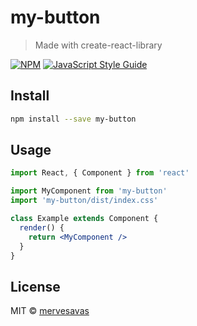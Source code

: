 # my-button

> Made with create-react-library

[![NPM](https://img.shields.io/npm/v/my-button.svg)](https://www.npmjs.com/package/my-button) [![JavaScript Style Guide](https://img.shields.io/badge/code_style-standard-brightgreen.svg)](https://standardjs.com)

## Install

```bash
npm install --save my-button
```

## Usage

```jsx
import React, { Component } from 'react'

import MyComponent from 'my-button'
import 'my-button/dist/index.css'

class Example extends Component {
  render() {
    return <MyComponent />
  }
}
```

## License

MIT © [mervesavas](https://github.com/mervesavas)
